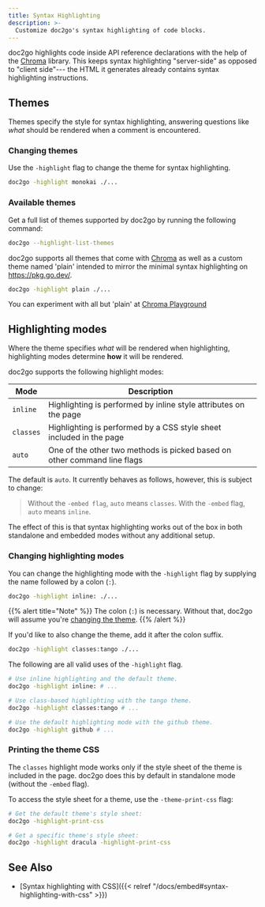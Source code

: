 ```yaml
---
title: Syntax Highlighting
description: >-
  Customize doc2go's syntax highlighting of code blocks.
---
```


doc2go highlights code inside API reference declarations
with the help of the [Chroma][chroma] library.
This keeps syntax highlighting "server-side" as opposed to "client side"---
the HTML it generates already contains syntax highlighting instructions.

  [chroma]: https://github.com/alecthomas/chroma

## Themes

Themes specify the style for syntax highlighting,
answering questions like *what* should be rendered
when a comment is encountered.

### Changing themes

Use the `-highlight` flag to change the theme for syntax highlighting.

```bash
doc2go -highlight monokai ./...
```

### Available themes

Get a full list of themes supported by doc2go
by running the following command:

```bash
doc2go --highlight-list-themes
```

doc2go supports all themes that come with [Chroma][chroma]
as well as a custom theme named 'plain'
intended to mirror the minimal syntax highlighting on https://pkg.go.dev/.

```bash
doc2go -highlight plain ./...
```

You can experiment with all but 'plain' at
[Chroma Playground](https://swapoff.org/chroma/playground/)

## Highlighting modes

Where the theme specifies *what* will be rendered when highlighting,
highlighting modes determine **how** it will be rendered.

doc2go supports the following highlight modes:

| Mode      | Description                                                              |
|-----------|--------------------------------------------------------------------------|
| `inline`  | Highlighting is performed by inline style attributes on the page         |
| `classes` | Highlighting is performed by a CSS style sheet included in the page      |
| `auto`    | One of the other two methods is picked based on other command line flags |

The default is `auto`. It currently behaves as follows,
however, this is subject to change:

> Without the `-embed flag`, `auto` means `classes`.
> With the `-embed` flag, `auto` means `inline`.

The effect of this is that syntax highlighting works out of the box
in both standalone and embedded modes without any additional setup.

### Changing highlighting modes

You can change the highlighting mode with the `-highlight` flag
by supplying the name followed by a colon (`:`).

```bash
doc2go -highlight inline: ./...
```

{{% alert title="Note" %}}
The colon (`:`) is necessary.
Without that, doc2go will assume you're [changing the theme](#changing-themes).
{{% /alert %}}


If you'd like to also change the theme, add it after the colon suffix.

```bash
doc2go -highlight classes:tango ./...
```

The following are all valid uses of the `-highlight` flag.

```bash
# Use inline highlighting and the default theme.
doc2go -highlight inline: # ...

# Use class-based highlighting with the tango theme.
doc2go -highlight classes:tango # ...

# Use the default highlighting mode with the github theme.
doc2go -highlight github # ...
```

### Printing the theme CSS

The `classes` highlight mode works only if the style sheet of the theme
is included in the page.
doc2go does this by default in standalone mode (without the `-embed` flag).

To access the style sheet for a theme, use the `-theme-print-css` flag:

```bash
# Get the default theme's style sheet:
doc2go -highlight-print-css

# Get a specific theme's style sheet:
doc2go -highlight dracula -highlight-print-css
```

## See Also

- [Syntax highlighting with CSS]({{< relref "/docs/embed#syntax-highlighting-with-css" >}})
